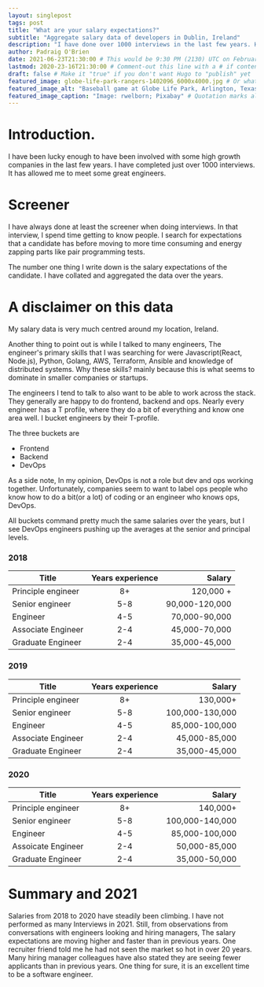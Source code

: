 ```yaml
---
layout: singlepost
tags: post
title: "What are your salary expectations?"
subtitle: "Aggregate salary data of developers in Dublin, Ireland"
description: "I have done over 1000 interviews in the last few years. Here is the answer to the question of what are your salary expectations?" # Quotation marks allow colons, semicolons, etc.
author: Padraig O'Brien
date: 2021-06-23T21:30:00 # This would be 9:30 PM (2130) UTC on February 28, 2020
lastmod: 2020-23-16T21:30:00 # Comment-out this line with a # if content is unchanged
draft: false # Make it "true" if you don't want Hugo to "publish" yet
featured_image: globe-life-park-rangers-1402096_6000x4000.jpg # Or whatever image you want to use
featured_image_alt: "Baseball game at Globe Life Park, Arlington, Texas" # Always include an ALT tag for accessibility --  Quotation marks allow colons, semicolons, etc.
featured_image_caption: "Image: rwelborn; Pixabay" # Quotation marks allow colons, semicolons, etc.
---
```


# Introduction.

I have been lucky enough to have been involved with some high growth companies in the last few years. I have completed just over 1000 interviews. It has allowed me to meet some great engineers.

# Screener

I have always done at least the screener when doing interviews. In that interview, I spend time getting to know people. I search for expectations that a candidate has before moving to more time consuming and energy zapping parts like pair programming tests.

The number one thing I write down is the salary expectations of the candidate. I have collated and aggregated the data over the years.

# A disclaimer on this data
My salary data is very much centred around my location, Ireland.

Another thing to point out is while I talked to many engineers, The engineer's primary skills that I was searching for were  Javascript(React, Node.js), Python, Golang, AWS, Terraform, Ansible and knowledge of distributed systems. Why these skills? mainly because this is what seems to dominate in smaller companies or startups. 

The engineers I tend to talk to also want to be able to work across the stack. They generally are happy to do frontend, backend and ops. Nearly every engineer has a T profile, where they do a bit of everything and know one area well. I bucket engineers by their T-profile.

The three buckets are
- Frontend 
- Backend
- DevOps 

As a side note, In my opinion, DevOps is not a role but dev and ops working together. Unfortunately, companies seem to want to label ops people who know how to do a bit(or a lot) of coding or an engineer who knows ops, DevOps.

All buckets command pretty much the same salaries over the years, but I see DevOps engineers pushing up the averages at the senior and principal levels. 

### 2018  
| Title        | Years  experience         |    Salary |
| ------------- |:-------------:| -------------:|
| Principle  engineer     | 8+ | 120,000 + |
| Senior  engineer     | 5-8      |  90,000-120,000 |
| Engineer | 4-5     |  70,000-90,000 |#
| Associate Engineer | 2-4      |    45,000-70,000 |
| Graduate Engineer | 2-4      |    35,000-45,000|

### 2019 
| Title        | Years  experience         |    Salary |
| ------------- |:-------------:| -----:|
| Principle engineer     | 8+ | 130,000+ |
| Senior  engineer     | 5-8      |  100,000-130,000 |
| Engineer | 4-5     |  85,000-100,000 |#
| Associate Engineer | 2-4      |    45,000-85,000 |
| Graduate Engineer | 2-4      |    35,000-45,000|

### 2020 
| Title        | Years  experience         |    Salary |
| ------------- |:-------------:| -----:|
| Principle engineer     | 8+ | 140,000+ |
| Senior  engineer     | 5-8      |  100,000-140,000 |
| Engineer | 4-5     |  85,000-100,000 |#
| Assoicate Engineer | 2-4      |    50,000-85,000 |
| Graduate Engineer | 2-4      |    35,000-50,000|


# Summary and 2021
Salaries from 2018 to 2020 have steadily been climbing. I have not performed as many Interviews in 2021. Still, from observations from conversations with engineers looking and hiring managers, The salary expectations are moving higher and faster than in previous years. One recruiter friend told me he had not seen the market so hot in over 20 years. Many hiring manager colleagues have also stated they are seeing fewer applicants than in previous years.
One thing for sure, it is an excellent time to be a software engineer.